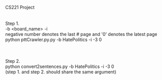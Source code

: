 CS221 Project <br />
<br />
<br />
Step 1. <br />
   -b <board_name>  -i <start> <end> <br />
                         negative number denotes the last # page and '0' denotes the latest page  <br />
  python pttCrawler.py.py -b HatePolitics -i -3 0  <br />
<br />
<br />  
Step 2.  <br />
  python convert2sentences.py -b HatePolitics -i -3 0  <br />
  (step 1. and step 2. should share the same argument) <br />
